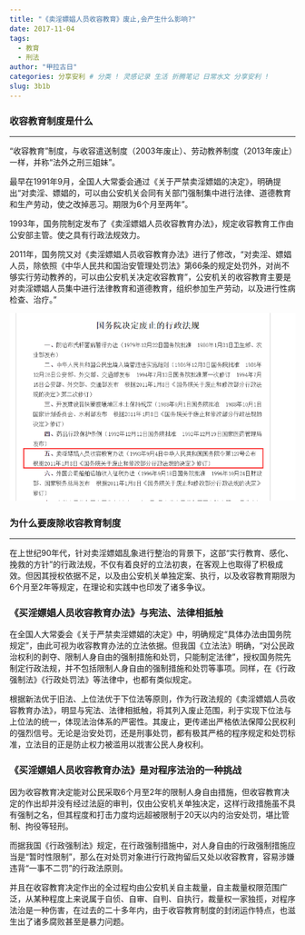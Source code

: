 ```yaml
---
title: "《卖淫嫖娼人员收容教育》废止,会产生什么影响?"
date: 2017-11-04
tags:
  - 教育
  - 刑法
author: "甲拉古日"
categories: 分享安利 # 分类 ! 灵感记录 生活 折腾笔记 日常水文 分享安利 !
slug: 3b1b
---
```


### 收容教育制度是什么
---------

“收容教育”制度，与收容遣送制度（2003年废止）、劳动教养制度（2013年废止）一样，并称“法外之刑三姐妹”。 

最早在1991年9月，全国人大常委会通过《关于严禁卖淫嫖娼的决定》，明确提出“对卖淫、嫖娼的，可以由公安机关会同有关部门强制集中进行法律、道德教育和生产劳动，使之改掉恶习。期限为6个月至两年”。 

1993年，国务院制定发布了《卖淫嫖娼人员收容教育办法》，规定收容教育工作由公安部主管。使之具有行政法规效力。 　

2011年，国务院又对《卖淫嫖娼人员收容教育办法》进行了修改，“对卖淫、嫖娼人员，除依照《中华人民共和国治安管理处罚法》第66条的规定处罚外，对尚不够实行劳动教养的，可以由公安机关决定收容教育”，公安机关的收容教育主要是对卖淫嫖娼人员集中进行法律教育和道德教育，组织参加生产劳动，以及进行性病检查、治疗。”

![废止的法规](/img/2017/11/04/mypc.png)

### 为什么要废除收容教育制度

------------

在上世纪90年代，针对卖淫嫖娼乱象进行整治的背景下，这部“实行教育、感化、挽救的方针”的行政法规，不仅有着良好的立法初衷，在客观上也取得了积极成效。但因其授权依据不足，以及由公安机关单独定案、执行，以及收容教育期限为6个月至2年等规定，在理论和实践中也印发了诸多争议。

### 《买淫嫖娼人员收容教育办法》与宪法、法律相抵触

在全国人大常委会《关于严禁卖淫嫖娼的决定》中，明确规定“具体办法由国务院规定”，由此可视为收容教育办法的立法依据。但我国《立法法》明确，“对公民政治权利的剥夺、限制人身自由的强制措施和处罚，只能制定法律”，授权国务院先制定行政法规，并不包括限制人身自由的强制措施和处罚等事项。同样，在《行政强制法》《行政处罚法》等法律中，也都有类似规定。 　

根据新法优于旧法、上位法优于下位法等原则，作为行政法规的《卖淫嫖娼人员收容教育办法》，明显与宪法、法律相抵触，将其列入废止范围，利于实现下位法与上位法的统一，体现法治体系的严密性。其废止，更传递出严格依法保障公民权利的强烈信号。无论是治安处罚，还是刑事处罚，都有极其严格的程序规定和处罚标准，立法目的正是防止权力被滥用以戕害公民人身权利。 

### 《买淫嫖娼人员收容教育办法》是对程序法治的一种挑战 

因为收容教育决定能对公民采取6个月至2年的限制人身自由措施，但收容教育决定的作出却并没有经过法庭的审判，仅由公安机关单独决定，这样行政措施虽不具有强制之名，但其程度和打击力度均远超被限制于20天以内的治安处罚，堪比管制、拘役等轻刑。 

而据我国《行政强制法》规定，在行政强制措施中，对人身自由的行政强制措施应当是“暂时性限制”，那么在对处罚对象进行行政拘留后又处以收容教育，容易涉嫌违背“一事不二罚”的行政法原则。 

并且在收容教育决定作出的全过程均由公安机关自主裁量，自主裁量权限范围广泛，从某种程度上来说属于自侦、自审、自判、自执行，裁量权一家独揽，对程序法治是一种伤害，在过去的二十多年内，由于收容教育制度的封闭运作特点，也滋生出了诸多腐败甚至是暴力问题。